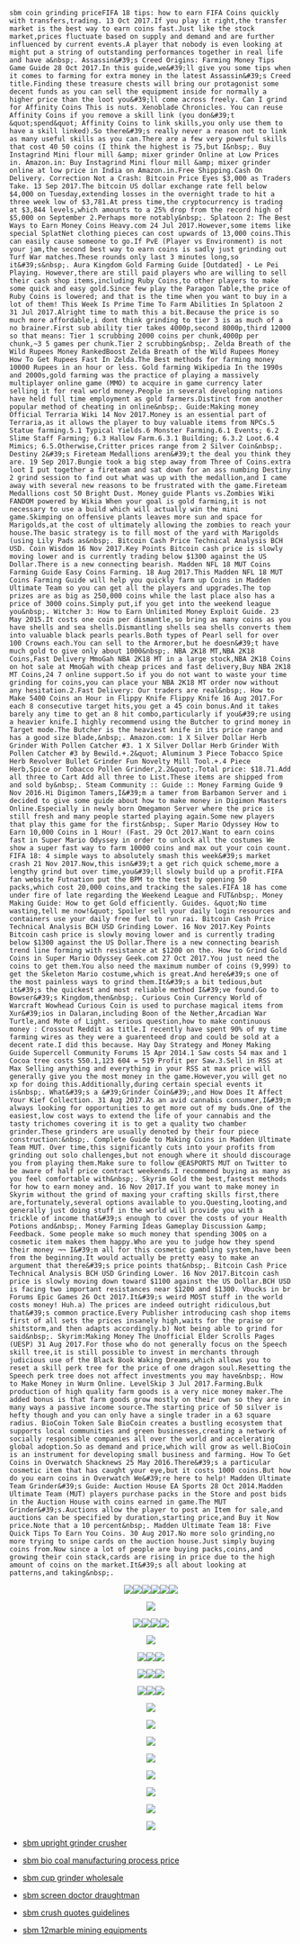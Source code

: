 
```
sbm coin grinding priceFIFA 18 tips: how to earn FIFA Coins quickly with transfers,trading. 13 Oct 2017.If you play it right,the transfer market is the best way to earn coins fast.Just like the stock market,prices fluctuate based on supply and demand and are further influenced by current events.A player that nobody is even looking at might put a string of outstanding performances together in real life and have a&nbsp;. Assassin&#39;s Creed Origins: Farming Money Tips Game Guide 28 Oct 2017.In this guide,we&#39;ll give you some tips when it comes to farming for extra money in the latest Assassin&#39;s Creed title.Finding these treasure chests will bring our protagonist some decent funds as you can sell the equipment inside for normally a higher price than the loot you&#39;ll come across freely. Can I grind for Affinity Coins This is nuts. Xenoblade Chronicles. You can reuse Affinity Coins if you remove a skill link (you don&#39;t &quot;spend&quot; Affinity Coins to link skills,you only use them to have a skill linked).So there&#39;s really never a reason not to link as many useful skills as you can.There are a few very powerful skills that cost 40 50 coins (I think the highest is 75,but I&nbsp;. Buy Instagrind Mini flour mill &amp; mixer grinder Online at Low Prices in. Amazon.in: Buy Instagrind Mini flour mill &amp; mixer grinder online at low price in India on Amazon.in.Free Shipping.Cash On Delivery. Correction Not a Crash: Bitcoin Price Eyes $3,000 as Traders Take. 13 Sep 2017.The bitcoin US dollar exchange rate fell below $4,000 on Tuesday,extending losses in the overnight trade to hit a three week low of $3,781.At press time,the cryptocurrency is trading at $3,844 levels,which amounts to a 25% drop from the record high of $5,000 on September 2.Perhaps more notably&nbsp;. Splatoon 2: The Best Ways to Earn Money Coins Heavy.com 24 Jul 2017.However,some items like special SplatNet clothing pieces can cost upwards of 13,000 coins.This can easily cause someone to go.If PvE (Player vs Environment) is not your jam,the second best way to earn coins is sadly just grinding out Turf War matches.These rounds only last 3 minutes long,so it&#39;s&nbsp;. Aura Kingdom Gold Farming Guide [Outdated] ⋆ Le Pei Playing. However,there are still paid players who are willing to sell their cash shop items,including Ruby Coins,to other players to make some quick and easy gold.Since few play the Paragon Table,the price of Ruby Coins is lowered; and that is the time when you want to buy in a lot of them! This Week Is Prime Time To Farm Abilities In Splatoon 2 31 Jul 2017.Alright time to math this a bit.Because the price is so much more affordable,i dont think grinding to tier 3 is as much of a no brainer.First sub ability tier takes 4000p,second 8000p,third 12000 so that means: Tier 1 scrubbing 2000 coins per chunk,4000p per chunk,~3 5 games per chunk.Tier 2 scrubbing&nbsp;. Zelda Breath of the Wild Rupees Money RankedBoost Zelda Breath of the Wild Rupees Money How To Get Rupees Fast In Zelda.The Best methods for farming money 10000 Rupees in an hour or less. Gold farming Wikipedia In the 1990s and 2000s,gold farming was the practice of playing a massively multiplayer online game (MMO) to acquire in game currency later selling it for real world money.People in several developing nations have held full time employment as gold farmers.Distinct from another popular method of cheating in online&nbsp;. Guide:Making money Official Terraria Wiki 14 Nov 2017.Money is an essential part of Terraria,as it allows the player to buy valuable items from NPCs.5 Statue farming.5.1 Typical Yields.6 Monster Farming.6.1 Events; 6.2 Slime Staff Farming; 6.3 Hallow Farm.6.3.1 Building; 6.3.2 Loot.6.4 Mimics; 6.5.Otherwise,Critter prices range from 2 Silver Coin&nbsp;. Destiny 2&#39;s Fireteam Medallions aren&#39;t the deal you think they are. 19 Sep 2017.Bungie took a big step away from Three of Coins.extra loot I put together a fireteam and sat down for an ass numbing Destiny 2 grind session to find out what was up with the medallion,and I came away with several new reasons to be frustrated with the game.Fireteam Medallions cost 50 Bright Dust. Money guide Plants vs.Zombies Wiki FANDOM powered by Wikia When your goal is gold farming,it is not necessary to use a build which will actually win the mini game.Skimping on offensive plants leaves more sun and space for Marigolds,at the cost of ultimately allowing the zombies to reach your house.The basic strategy is to fill most of the yard with Marigolds (using Lily Pads as&nbsp;. Bitcoin Cash Price Technical Analysis BCH USD. Coin Wisdom 16 Nov 2017.Key Points Bitcoin cash price is slowly moving lower and is currently trading below $1300 against the US Dollar.There is a new connecting bearish. Madden NFL 18 MUT Coins Farming Guide Easy Coins Farming. 18 Aug 2017.This Madden NFL 18 MUT Coins Farming Guide will help you quickly farm up Coins in Madden Ultimate Team so you can get all the players and upgrades.The top prizes are as big as 250,000 coins while the last place also has a price of 3000 coins.Simply put,if you get into the weekend league you&nbsp;. Witcher 3: How to Earn Unlimited Money Exploit Guide. 23 May 2015.It costs one coin per dismantle,so bring as many coins as you have shells and sea shells.Dismantling shells sea shells converts them into valuable black pearls pearls.Both types of Pearl sell for over 100 Crowns each.You can sell to the Armorer,but he doesn&#39;t have much gold to give only about 1000&nbsp;. NBA 2K18 MT,NBA 2K18 Coins,Fast Delivery MmoGah NBA 2K18 MT in a large stock,NBA 2K18 Coins on hot sale at MmoGah with cheap prices and fast delivery,Buy NBA 2K18 MT Coins,24 7 online support.So if you do not want to waste your time grinding for coins,you can place your NBA 2K18 MT order now without any hesitation.2.Fast Delivery: Our traders are real&nbsp;. How to Make 5400 Coins an Hour in Flippy Knife Flippy Knife 16 Aug 2017.For each 8 consecutive target hits,you get a 45 coin bonus.And it takes barely any time to get an 8 hit combo,particularly if you&#39;re using a heavier knife.I highly recommend using the Butcher to grind money in Target mode.The Butcher is the heaviest knife in its price range and has a good size blade,&nbsp;. Amazon.com: 1 X Silver Dollar Herb Grinder With Pollen Catcher #3. 1 X Silver Dollar Herb Grinder With Pollen Catcher #3 by Bewild.+.2&quot; Aluminum 3 Piece Tobacco Spice Herb Revolver Bullet Grinder Fun Novelty Mill Tool.+.4 Piece Herb,Spice or Tobacco Pollen Grinder,2.2&quot;.Total price: $18.71.Add all three to Cart Add all three to List.These items are shipped from and sold by&nbsp;. Steam Community :: Guide :: Money Farming Guide 9 Nov 2016.Hi Digimon Tamers,I&#39;m a tamer from Barbamon Server and i decided to give some guide about how to make money in Digimon Masters Online.Especially in newly born Omegamon Server where the price is still fresh and many people started playing again.Some new players that play this game for the first&nbsp;. Super Mario Odyssey How to Earn 10,000 Coins in 1 Hour! (Fast. 29 Oct 2017.Want to earn coins fast in Super Mario Odyssey in order to unlock all the costumes We show a super fast way to farm 10000 coins and max out your coin count. FIFA 18: 4 simple ways to absolutely smash this week&#39;s market crash 21 Nov 2017.Now,this isn&#39;t a get rich quick scheme,more a lengthy grind but over time,you&#39;ll slowly build up a profit.FIFA fan website Futnation put the BPM to the test by opening 50 packs,which cost 20,000 coins,and tracking the sales.FIFA 18 has come under fire of late regarding the Weekend League and FUT&nbsp;. Money Making Guide: How to get Gold efficiently. Guides. &quot;No time wasting,tell me now!&quot; Spoiler sell your daily login resources and containers use your daily free fuel to run rai. Bitcoin Cash Price Technical Analysis BCH USD Grinding Lower. 16 Nov 2017.Key Points Bitcoin cash price is slowly moving lower and is currently trading below $1300 against the US Dollar.There is a new connecting bearish trend line forming with resistance at $1200 on the. How to Grind Gold Coins in Super Mario Odyssey Geek.com 27 Oct 2017.You just need the coins to get them.You also need the maximum number of coins (9,999) to get the Skeleton Mario costume,which is great.And here&#39;s one of the most painless ways to grind them.It&#39;s a bit tedious,but it&#39;s the quickest and most reliable method I&#39;ve found.Go to Bowser&#39;s Kingdom,then&nbsp;. Curious Coin Currency World of Warcraft Wowhead Curious Coin is used to purchase magical items from Xur&#39;ios in Dalaran,including Boon of the Nether,Arcadian War Turtle,and Mote of Light. serious question,how to make continuous money : Crossout Reddit as title.I recently have spent 90% of my time farming wires as they were a guarenteed drop and could be sold at a decent rate.I did this because. Hay Day Strategy and Money Making Guide Supercell Community Forums 15 Apr 2014.1 Saw costs 54 max and 1 Cocoa tree costs 550.1,123 604 = 519 Profit per Saw.3.Sell in RSS at Max Selling anything and everything in your RSS at max price will generally give you the most money in the game.However,you will get no xp for doing this.Additionally,during certain special events it is&nbsp;. What&#39;s a &#39;Grinder Coin&#39;,and How Does It Affect Your Kief Collection. 31 Aug 2017.As an avid cannabis consumer,I&#39;m always looking for opportunities to get more out of my buds.One of the easiest,low cost ways to extend the life of your cannabis and the tasty trichomes covering it is to get a quality two chamber grinder.These grinders are usually denoted by their four piece construction:&nbsp;. Complete Guide to Making Coins in Madden Ultimate Team MUT. Over time,this significantly cuts into your profits from grinding out solo challenges,but not enough where it should discourage you from playing them.Make sure to follow @EASPORTS MUT on Twitter to be aware of half price contract weekends.I recommend buying as many as you feel comfortable with&nbsp;. Skyrim Gold the best,fastest methods for how to earn money and. 16 Nov 2017.If you want to make money in Skyrim without the grind of maxing your crafting skills first,there are,fortunately,several options available to you.Questing,looting,and generally just doing stuff in the world will provide you with a trickle of income that&#39;s enough to cover the costs of your Health Potions and&nbsp;. Money Farming Ideas Gameplay Discussion &amp; Feedback. Some people make so much money that spending 300$ on a cosmetic item makes them happy.Who are you to judge how they spend their money ¬¬ I&#39;m all for this cosmetic gambling system,have been from the beginning.It would actually be pretty easy to make an argument that there&#39;s price points that&nbsp;. Bitcoin Cash Price Technical Analysis BCH USD Grinding Lower. 16 Nov 2017.Bitcoin cash price is slowly moving down toward $1100 against the US Dollar.BCH USD is facing two important resistances near $1200 and $1300. Vbucks in br Forums Epic Games 26 Oct 2017.It&#39;s weird MOST stuff in the world costs money! Huh.a) The prices are indeed outright ridiculous,but that&#39;s common practice.Every Publisher introducing cash shop items first of all sets the prices insanely high,waits for the praise or shitstorm,and then adapts accordingly.b) Not being able to grind for said&nbsp;. Skyrim:Making Money The Unofficial Elder Scrolls Pages (UESP) 31 Aug 2017.For those who do not generally focus on the Speech skill tree,it is still possible to invest in merchants through judicious use of the Black Book Waking Dreams,which allows you to reset a skill perk tree for the price of one dragon soul.Resetting the Speech perk tree does not affect investments you may have&nbsp;. How to Make Money in Wurm Online. LevelSkip 3 Jul 2017.Farming.Bulk production of high quality farm goods is a very nice money maker.The added bonus is that farm goods grow mostly on their own so they are in many ways a passive income source.The starting price of 50 silver is hefty though and you can only have a single trader in a 63 square radius. BioCoin Token Sale BioCoin creates a bustling ecosystem that supports local communities and green businesses,creating a network of socially responsible companies all over the world and accelerating global adoption.So as demand and price,which will grow as well.BioCoin is an instrument for developing small business and farming. How To Get Coins in Overwatch Shacknews 25 May 2016.There&#39;s a particular cosmetic item that has caught your eye,but it costs 1000 coins.But how do you earn coins in Overwatch We&#39;re here to help! Madden Ultimate Team Grinder&#39;s Guide: Auction House EA Sports 28 Oct 2014.Madden Ultimate Team (MUT) players purchase packs in the Store and post bids in the Auction House with coins earned in game.The MUT Grinder&#39;s.Auctions allow the player to post an Item for sale,and auctions can be specified by duration,starting price,and Buy it Now price.Note that a 10 percent&nbsp;. Madden Ultimate Team 18: Five Quick Tips To Earn You Coins. 30 Aug 2017.No more solo grinding,no more trying to snipe cards on the auction house.Just simply buying coins from.Now since a lot of people are buying packs,coins,and growing their coin stack,cards are rising in price due to the high amount of coins on the market.It&#39;s all about looking at patterns,and taking&nbsp;. 
```

<div align="center">
  
<a rel="nofollow" href="https://m.shibang-china.com?f=github&k=sbm+coin+grinding+price"><img src="https://static.shibang-china.com/en/l.png"></a><img src="https://static.shibang-china.com/en/hw.png"><a rel="nofollow" href="https://m.shibang-china.com/product/?f=github&k=sbm+coin+grinding+price"><img src="https://static.shibang-china.com/en/p.png"></a><a rel="nofollow" href="https://m.shibang-china.com/cases/?f=github&k=sbm+coin+grinding+price"><img src="https://static.shibang-china.com/en/c.png"></a><a rel="nofollow" href="https://m.shibang-china.com/news/?f=github&k=sbm+coin+grinding+price"><img src="https://static.shibang-china.com/en/n.png"></a><a rel="nofollow" href="https://m.shibang-china.com?f=github&k=sbm+coin+grinding+price"><img src="https://static.shibang-china.com/en/m.png"></a>

<a rel="nofollow" href="https://m.shibang-china.com/product/?f=github&k=sbm+coin+grinding+price"><img src="https://static.shibang-china.com/en/b.jpg"></a>
  
<a rel="nofollow" href="https://m.shibang-china.com/solution-aggregate.html?f=github&k=sbm+coin+grinding+price"><img src="https://static.shibang-china.com/en/a.jpg"></a><a rel="nofollow" href="https://m.shibang-china.com/solution-mine.html?f=github&k=sbm+coin+grinding+price"><img src="https://static.shibang-china.com/en/m.jpg"></a><a rel="nofollow" href="https://m.shibang-china.com/solution-mill.html?f=github&k=sbm+coin+grinding+price"><img src="https://static.shibang-china.com/en/g.jpg"></a><a rel="nofollow" href="https://m.shibang-china.com/solution-epc.html?f=github&k=sbm+coin+grinding+price"><img src="https://static.shibang-china.com/en/e.jpg"></a>

<a rel="nofollow" href="https://m.shibang-china.com/product/?f=github&k=sbm+coin+grinding+price"><img src="https://static.shibang-china.com/en/a-p.png"></a>

<a rel="nofollow" href="https://m.shibang-china.com/product/crusher/c6x.html?f=github&k=sbm+coin+grinding+price"><img src="https://static.shibang-china.com/en/j.jpg"></a><a rel="nofollow" href="https://m.shibang-china.com/product/crusher/ci5x.html?f=github&k=sbm+coin+grinding+price"><img src="https://static.shibang-china.com/en/i.jpg"></a><a rel="nofollow" href="https://m.shibang-china.com/product/crusher/hst.html?f=github&k=sbm+coin+grinding+price"><img src="https://static.shibang-china.com/en/c.jpg"></a>

<a rel="nofollow" href="https://m.shibang-china.com/product/mill/mtw.html?f=github&k=sbm+coin+grinding+price"><img src="https://static.shibang-china.com/en/mtw.jpg"></a><a rel="nofollow" href="https://m.shibang-china.com/product/mill/scm.html?f=github&k=sbm+coin+grinding+price"><img src="https://static.shibang-china.com/en/scm.jpg"></a><a rel="nofollow" href="https://m.shibang-china.com/product/mill/lm.html?f=github&k=sbm+coin+grinding+price"><img src="https://static.shibang-china.com/en/lm.jpg"></a>

<a rel="nofollow" href="https://m.shibang-china.com/product/sand/vsi6x.html?f=github&k=sbm+coin+grinding+price"><img src="https://static.shibang-china.com/en/6x.jpg"></a><a rel="nofollow" href="https://m.shibang-china.com/product/sand/vu.html?f=github&k=sbm+coin+grinding+price"><img src="https://static.shibang-china.com/en/vu.jpg"></a><a rel="nofollow" href="https://m.shibang-china.com/product/mobile/klun.html?f=github&k=sbm+coin+grinding+price"><img src="https://static.shibang-china.com/en/k.jpg"></a>

<a rel="nofollow" href="https://m.shibang-china.com/cases/?f=github&k=sbm+coin+grinding+price"><img src="https://static.shibang-china.com/en/case.png"></a>

<a rel="nofollow" href="https://m.shibang-china.com/cases/aggregate/202.html?f=github&k=sbm+coin+grinding+price"><img src="https://static.shibang-china.com/en/c-1.jpg"></a>

<a rel="nofollow" href="https://m.shibang-china.com/cases/aggregate/203.html?f=github&k=sbm+coin+grinding+price"><img src="https://static.shibang-china.com/en/c-2.jpg"></a>

<a rel="nofollow" href="https://m.shibang-china.com/cases/mill/123.html?f=github&k=sbm+coin+grinding+price"><img src="https://static.shibang-china.com/en/c-3.jpg"></a>

<a rel="nofollow" href="https://m.shibang-china.com/contact_us.html?f=github&k=sbm+coin+grinding+price"><img src="https://static.shibang-china.com/en/contact.png"></a>

<a rel="nofollow" href="https://swt.shibang-china.com/?f=github&k=sbm+coin+grinding+price"><img src="https://static.shibang-china.com/en/chat.png"></a>

<a rel="nofollow" href="https://whatsapp.shibangsoft.com/WhatsApp.php?f=github&k=sbm+coin+grinding+price"><img src="https://static.shibang-china.com/en/whatsapp.png"></a>

<a rel="nofollow" href="https://m.shibang-china.com/?f=github&k=sbm+coin+grinding+price"><img src="https://static.shibang-china.com/en/website.png"></a>

</div>


* [sbm upright grinder crusher](sbm%20upright%20grinder%20crusher.md)

* [sbm bio coal manufacturing process price](sbm%20bio%20coal%20manufacturing%20process%20price.md)

* [sbm cup grinder wholesale](sbm%20cup%20grinder%20wholesale.md)

* [sbm screen doctor draughtman](sbm%20screen%20doctor%20draughtman.md)

* [sbm crush quotes guidelines](sbm%20crush%20quotes%20guidelines.md)

* [sbm 12marble mining equipments](sbm%2012marble%20mining%20equipments.md)